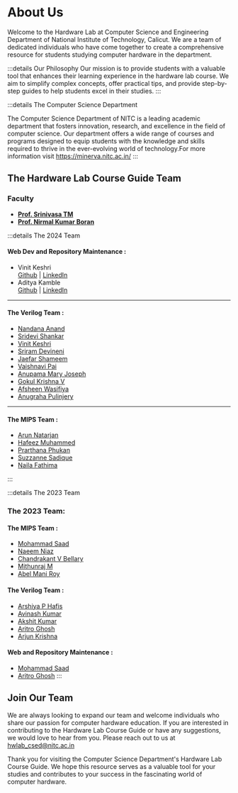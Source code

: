 # About Us

Welcome to the Hardware Lab at Computer Science and Engineering Department of National Institute of Technology, Calicut. We are a team of dedicated individuals who have come together to create a comprehensive resource for students studying computer hardware in the department.


:::details Our Philosophy
Our mission is to provide students with a valuable tool that enhances their learning experience in the hardware lab course. We aim to simplify complex concepts, offer practical tips, and provide step-by-step guides to help students excel in their studies.
:::

:::details The Computer Science Department

The Computer Science Department of NITC is a leading academic department that fosters innovation, research, and excellence in the field of computer science. Our department offers a wide range of courses and programs designed to equip students with the knowledge and skills required to thrive in the ever-evolving world of technology.For more information visit https://minerva.nitc.ac.in/
:::

## **The Hardware Lab Course Guide Team**
### **Faculty**
 - [**Prof. Srinivasa TM** ](http://people.cse.nitc.ac.in/srinivasa/)
 - [**Prof. Nirmal Kumar Boran** ](https://people.cse.nitc.ac.in/nirmal/)

:::details The 2024 Team

#### Web Dev and Repository Maintenance :

- Vinit Keshri  
  [Github](https://github.com/vinitkesh)  |  [LinkedIn](https://in.linkedin.com/in/vinitkeshri)
- Aditya Kamble  
  [Github](https://github.com/27-aditya)  |  [LinkedIn](https://www.linkedin.com/in/aditya-kamble27)

---

#### The Verilog Team :


- [Nandana Anand](https://www.linkedin.com/in/nandana-anand-6611a2258)
- [Sridevi Shankar](https://www.linkedin.com/in/sridevi-s-636a33255)
- [Vinit Keshri](https://in.linkedin.com/in/vinitkeshri)
- [Sriram Devineni](https://www.linkedin.com/in/devineni-sriram-8a298b2a6/)
- [Jaefar Shameem](https://www.linkedin.com/in/jaefar-shameem-290b601b9)
- [Vaishnavi Pai](https://www.linkedin.com/in/vaishnavi-pai-5543aa223)
- [Anupama Mary Joseph](https://www.linkedin.com/in/anupama-mj)
- [Gokul Krishna V](https://www.linkedin.com/in/vgokulkrishna)
- [Afsheen Wasifiya](https://www.linkedin.com/in/afsheen-wasfiya-abdul-wahab-33a504257/)
- [Anugraha Pulinjery](https://www.linkedin.com/in/anugraha-pulinjery)
---

#### The MIPS Team :

- [Arun Natarjan](https://www.linkedin.com/in/arun-natarajan-567539211/)
- [Hafeez Muhammed](https://www.linkedin.com/in/hafeez-hm)
- [Prarthana Phukan](https://www.linkedin.com/in/prarthana-phukan-464023278)
- [Suzzanne Sadique](https://www.linkedin.com/in/sznne)
- [Naila Fathima](https://www.linkedin.com/in/naila-fathima-16b129221/)

:::

:::details The 2023 Team
### The 2023 Team:
#### The MIPS Team :

- [Mohammad Saad](https://www.linkedin.com/in/mosaad2707/)
- [Naeem Niaz](https://www.linkedin.com/in/naeem-niaz-670a141b8/)
- [Chandrakant V Bellary](https://www.linkedin.com/in/chandrakant-bellary-623a24244/)
- [Mithunraj M ](https://www.linkedin.com/in/myth64/)
- [Abel Mani Roy](https://www.linkedin.com/in/abel-roy-813144279)

#### The Verilog Team :

- [Arshiya P Hafis](http://www.linkedin.com/in/arshiya-padiyath-hafis-76237b230)
- [Avinash Kumar](https://www.linkedin.com/in/avinash-kumar-228199230)
- [Akshit Kumar](https://www.linkedin.com/in/akshit-kumar-444a28275)
- [Aritro Ghosh](https://www.linkedin.com/in/aritro-ghosh-437285223/)
- [Arjun Krishna](https://www.linkedin.com/in/arjun-krishna-b0aa12247)

#### Web and Repository Maintenance :

- [Mohammad Saad](https://github.com/mosaad2707)
- [Aritro Ghosh](https://github.com/AltoTenor)
:::

## Join Our Team

We are always looking to expand our team and welcome individuals who share our passion for computer hardware education. If you are interested in contributing to the Hardware Lab Course Guide or have any suggestions, we would love to hear from you. Please reach out to us at [hwlab_csed@nitc.ac.in](https://mail.google.com/mail/?view=cm&fs=1&to=hwlab_csed@nitc.ac.in)

Thank you for visiting the Computer Science Department's Hardware Lab Course Guide. We hope this resource serves as a valuable tool for your studies and contributes to your success in the fascinating world of computer hardware.